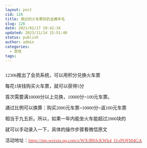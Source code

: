 ```yaml
---
layout: post
cid: 126
title: 用过的火车票别扔去薅羊毛
slug: 126
date: 2021/02/17 19:42:34
updated: 2023/11/14 15:51:40
status: publish
author: admin
categories: 
  - 其他
tags: 
---
```



<div alt="潮男心博客 www.cnx0.com" >
				<p>
	<span style='font-size:15px;font-family:"'><a class="pics" href="http://images.upload.dzs6.com/upload/1/888552/images/20191124/20191124004244194419.jpg" rel="pics"><img src="http://images.upload.dzs6.com/upload/1/888552/images/20191124/20191124004244194419.jpg" class="scrollLoading" data-url="http://images.upload.dzs6.com/upload/1/888552/images/20191124/20191124004244194419.jpg" alt=""></a> <br></span> 
</p>
<p>
	<span style='font-size:15px;font-family:"'>12306推出了会员系统，可以用积分兑换火车票</span> 
</p>
<p>
	<span style='font-size:15px;font-family:"'>每花1块钱购买火车票，就可以获得5分</span> 
</p>
<p>
	<span style='font-size:15px;font-family:"'>首次需要满10000分以上兑换，10000分=100元车票。</span> 
</p>
<p>
	<span style='font-size:15px;font-family:"'>通过比例可以换算：购买2000元车票=10000分=返100元车票</span> 
</p>
<p>
	<span style='font-size:15px;font-family:"'>相当于九五折。所以，如果一年内能坐火车能超过2000块的</span> 
</p>
<p>
	<span style='font-size:15px;font-family:"'>就可以手动录入一下，具体的操作步骤看微信原文<br></span> 
</p>
<p>
	<span style='font-size:15px;font-family:"'>活动地址：<a href="https://mp.weixin.qq.com/s/WXJB0JcKWk4_O-rPQFM4GA" target="_blank"><span style="color:#E53333;">https://mp.weixin.qq.com/s/WXJB0JcKWk4_O-rPQFM4GA</span><span style="color:#E53333;"></span></a></span> 
</p>			</div>
			